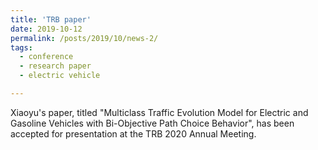 ```yaml
---
title: 'TRB paper'
date: 2019-10-12
permalink: /posts/2019/10/news-2/
tags:
  - conference
  - research paper
  - electric vehicle

---
```


Xiaoyu's paper, titled "Multiclass Traffic Evolution Model for Electric and Gasoline Vehicles with Bi-Objective Path Choice Behavior", has been accepted for presentation at the TRB 2020 Annual Meeting.